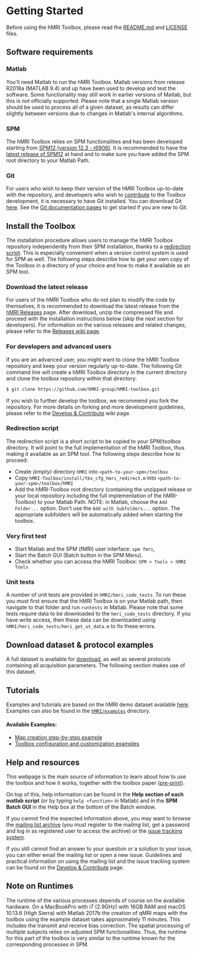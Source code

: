 # Getting Started

Before using the hMRI Toolbox, please read the [README.md]({{config.repo_url}}/blob/master/README.md)
and [LICENSE]({{config.repo_url}}/blob/master/LICENSE) files.

## Software requirements

### Matlab

You'll need Matlab to run the hMRI Toolbox. Matlab versions from release R2018a (MATLAB 9.4) and up have been used to
develop and test the software. Some functionality may still work in earlier versions of Matlab, but this is not
officially supported. Please note that a single Matlab version should be used to process all of a given dataset, as
results can differ slightly between versions due to changes in Matlab's internal algorithms.

### SPM

The hMRI Toolbox relies on SPM functionalities and has been developed starting
from [SPM12 (version 12.3 - r6906)](http://www.fil.ion.ucl.ac.uk/spm/software/spm12/). It is recommended to have
the [latest release of SPM12](http://www.fil.ion.ucl.ac.uk/spm/software/spm12/) at hand and to make sure you have added
the SPM root directory to your Matlab Path.

### Git

For users who wish to keep their version of the hMRI Toolbox up-to-date with the repository, and developers who wish
to [contribute](Contribute) to the Toolbox development, it is necessary to have Git installed. You can download
Git [here](https://git-scm.com/downloads). See the [Git documentation pages](https://git-scm.com/doc) to get started if
you are new to Git.

## Install the Toolbox

The installation procedure allows users to manage the hMRI Toolbox repository independently from their SPM installation,
thanks to a [redirection script](#redirection-script). This is
especially convenient when a version control system is used for SPM as well.
The following steps describe how to get your own copy of the Toolbox in a directory of your choice and how to make it
available as an SPM tool.

### Download the latest release

For users of the hMRI Toolbox who do not plan to modify the code by themselves, it is recommended to download the latest
release from the [hMRI Releases](../releases) page. After download, unzip the compressed file and proceed with the
installation instructions below (skip the next section for developers). For information on the various releases and
related changes, please refer to the [Releases wiki page](Releases).

### For developers and advanced users

If you are an advanced user, you might want to clone the hMRI Toolbox repository and keep your version regularly
up-to-date.
The following Git command line will create a hMRI Toolbox directory in the current directory and clone
the toolbox repository within that directory:

```bash
$ git clone https://github.com/hMRI-group/hMRI-toolbox.git
```

If you wish to further develop the toolbox, we recommend you fork the repository.
For more details on forking and more development guidelines, please refer to the [Develop & Contribute](Contribute) wiki
page.

### Redirection script

The redirection script is a short script to be copied to your SPM/toolbox directory. It will point to the full
implementation of the hMRI Toolbox, thus making it available as an SPM tool. The following steps describe how to
proceed:

- Create *(empty)* directory ```hMRI``` into ```<path-to-your-spm>/toolbox```
- Copy ```hMRI-Toolbox/install/tbx_cfg_hmri_redirect.m``` into ```<path-to-your-spm>/toolbox/hMRI```
- Add the hMRI-Toolbox root directory (containing the unzipped release or your local repository including the full
  implementation of the hMRI-Toolbox) to your Matlab Path. NOTE: in Matlab, choose the `Add Folder...` option. Don't use
  the `Add with Subfolders...` option. The appropriate subfolders will be automatically added when starting the toolbox.

### Very first test

- Start Matlab and the SPM (fMRI) user interface: ```spm fmri```,
- Start the Batch GUI (Batch button in the SPM Menu).
- Check whether you can access the hMRI Toolbox: ```SPM > Tools > hMRI Tools```

### Unit tests

A number of unit tests are provided in `hMRI/hmri_code_tests`. To run these you must first ensure that the hMRI Toolbox
is on your Matlab path, then navigate to that folder and run `runtests` in Matlab. Please note that some tests require
data to be downloaded to the `hmri_code_tests` directory. If you have write access, then these data can be downloaded
using `hMRI/hmri_code_tests/hmri_get_ut_data.m` to fix these errors.

## Download dataset & protocol examples

A full dataset is available for [download][hMRI-dataset-zip-to-download], as well as several protocols containing all
acquisition parameters. The following section makes use of this dataset.

## Tutorials

Examples and tutorials are based on the hMRI demo dataset available [here][hMRI-dataset-zip-to-download]. Examples can
also be found in the [`hMRI/examples`]({{config.repo_url}}/blob/master/examples) directory.

#### Available Examples:

- [Map creation step-by-step example](mapCreation#example)
- [Toolbox configuration and customization examples](defaultsAndCustomization#examples)

## Help and resources

This webpage is the main source of information to learn about how to use the toolbox and how it works, together
with the toolbox paper ([pre-print](http://dx.doi.org/10.20347/WIAS.PREPRINT.2527)).

On top of this, help information can be found in the **Help section of each matlab script**
(or by typing `help <function>` in Matlab) and in the **SPM Batch GUI** in the Help box at the bottom of the Batch
window.

If you cannot find the expected information above,
you may want to browse the [mailing list archive](https://www.jiscmail.ac.uk/cgi-bin/webadmin?A0=HMRI-TOOLBOX)
(you must register to the mailing list, get a password and log in as registered user to access the archive)
or the [issue tracking system]({{config.repo_url}}/issues).

If you still cannot find an answer to your question or a solution to your issue, you can either email the
mailing list or open a new issue. Guidelines and practical information on using the mailing list and the issue tracking
system can be found on the [Develop & Contribute](../development/contribute.md) page.

## Note on Runtimes

The runtime of the various processes depends of course on the available hardware.
On a MacBookPro with i7 (2.9GHz) with 16GB RAM and macOS 10.13.6 (High Sierra) with Matlab 2017b
the creation of qMRI maps with the toolbox using the example dataset takes approximately 11 minutes.
This includes the transmit and receive bias correction. The spatial processing of multiple subjects relies
on adjusted SPM functionalities. Thus, the runtime for this part of the toolbox is very similar to the runtime
known for the corresponding processes in SPM.


[hMRI-dataset-zip-to-download]: hmriDemoDataset.md